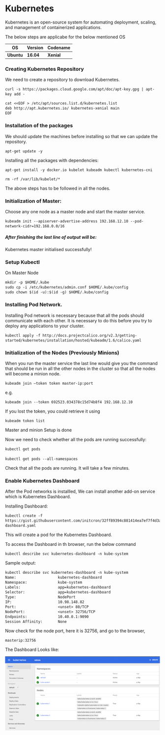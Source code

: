 # Kubernetes

Kubernetes is an open-source system for automating deployment, scaling, and management of containerized applications.

The below steps are applicabe for the below mentioned OS


| OS | Version | Codename |  
| --- | --- | -- |  
| **Ubuntu** | **16.04** | **Xenial** |  




### Creating Kubernetes Repository

We need to create a repository to download Kubernetes.

```
curl -s https://packages.cloud.google.com/apt/doc/apt-key.gpg | apt-key add -
```
```
cat <<EOF > /etc/apt/sources.list.d/kubernetes.list
deb http://apt.kubernetes.io/ kubernetes-xenial main
EOF
```


### Installation of the packages

We should update the machines before installing so that we can update the repository.
```
apt-get update -y
```
Installing all the packages with dependencies:
```
apt-get install -y docker.io kubelet kubeadm kubectl kubernetes-cni
```
```
rm -rf /var/lib/kubelet/*
```

The above steps has to be followed in all the nodes.

### Initialization of Master:

Choose any one node as a master node and start the master service.

```
kubeadm init --apiserver-advertise-address 192.168.12.10 --pod-network-cidr=192.168.0.0/16

```


##### After finishing the last line of output will be:

Kubernetes master initialised successfully!


### Setup Kubectl

On Master Node
```
mkdir -p $HOME/.kube
sudo cp -i /etc/kubernetes/admin.conf $HOME/.kube/config
sudo chown $(id -u):$(id -g) $HOME/.kube/config
```
### Installing Pod Network.

Installing Pod network is necessary because that all the pods should communicate with each other. It is necessary to do this before you try to deploy any applications to your cluster.

```
kubectl apply -f http://docs.projectcalico.org/v2.3/getting-started/kubernetes/installation/hosted/kubeadm/1.6/calico.yaml

```

### Initialization of the Nodes (Previously Minions)

When you run the master service the last line would give you the command that should be run in all the other nodes in the cluster so that all the nodes will become a minion node.

```
kubeadm join –token token master-ip:port
```

e.g.
```
kubeadm join --token 692523.034378c15d74b8f4 192.168.12.10
```

If you lost the token, you could retrieve it using 

```
kubeadm token list
```

Master and minion Setup is done

Now we need to check whether all the pods are running successfully:
```
kubectl get pods

kubectl get pods --all-namespaces
```

Check that all the pods are running.
It will take a few minutes.


### Enable Kubernetes Dashboard

After the Pod networks is installled, We can install another add-on service which is Kubernetes Dashboard.

Installing Dashboard:
```
kubectl create -f https://gist.githubusercontent.com/initcron/32ff89394c881414ea7ef7f4d3a1d499/raw/ae64456b946382ba35c3e0a93fb56d57e79434eb/kube-dashboard.yaml
```
This will create a pod for the Kubernetes Dashboard.


To access the Dashboard in th browser, run the below command
```
kubectl describe svc kubernetes-dashboard -n kube-system
```

Sample output:
```
kubectl describe svc kubernetes-dashboard -n kube-system
Name:                   kubernetes-dashboard
Namespace:              kube-system
Labels:                 app=kubernetes-dashboard
Selector:               app=kubernetes-dashboard
Type:                   NodePort
IP:                     10.98.148.82
Port:                   <unset> 80/TCP
NodePort:               <unset> 32756/TCP
Endpoints:              10.40.0.1:9090
Session Affinity:       None
```

Now check for the node port, here it is 32756, and go to the browser,

```
masterip:32756
```
The Dashboard Looks like:

![alt text](images/Kubernetes-Dashboard.png "Kubernetes Dashboard")
